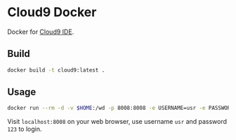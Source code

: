 # Cloud9 Docker

Docker for [Cloud9 IDE](https://github.com/c9/core).

## Build

```bash
docker build -t cloud9:latest .
```

## Usage

```bash
docker run --rm -d -v $HOME:/wd -p 8008:8008 -e USERNAME=usr -e PASSWORD=123 cloud9:latest
```

Visit `localhost:8008` on your web browser, use username `usr` and password `123` to login.